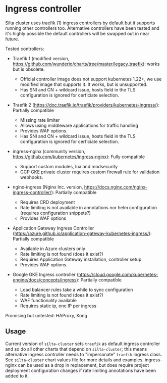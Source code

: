 # Ingress controller

Silta cluster uses traefik (1) ingress controllers by default but it supports running other controllers too. Alternative controllers have been tested and it's highly possible the default controllers will be swapped out in near future. 

Tested controllers:
 
  - Traefik 1 (modified version, https://github.com/wunderio/charts/tree/master/legacy_traefik): works but is obsolete.
    - Official controller image does not support kubernetes 1.22+, we use modified image that supports it. It works, but is unsupported.
    - Has SNI and CN + wildcard issue, hosts field in the TLS configuration is ignored for cerficiate selection.
 
  - Traefik 2 (https://doc.traefik.io/traefik/providers/kubernetes-ingress/): Partially compatible
    - Missing rate limiter
    - Allows using middleware applications for traffic handling
    - Provides WAF options.
    - Has SNI and CN + wildcard issue, hosts field in the TLS configuration is ignored for cerficiate selection.
 
   - ingress-nginx (community version, https://github.com/kubernetes/ingress-nginx): Fully compatible
     - Support custom modules, lua and modsecurity
     - GCP GKE private cluster requires custom firewall rule for validation webhooks.
 
  - nginx-ingress (Nginx Inc. version, https://docs.nginx.com/nginx-ingress-controller/): Partially compatible
    - Requires CRD deployment
    - Rate limiting is not available in annotations nor helm configuration (requires configuration snippets?)
    - Provides WAF options

  - Application Gateway Ingress Controller (https://azure.github.io/application-gateway-kubernetes-ingress/): Partially compatible
    - Available in Azure clusters only
    - Rate limiting is not found (does it exist?)
    - Requires Application Gateway installation, controller setup
    - Provides WAF options.

  - Google GKE Ingress controller (https://cloud.google.com/kubernetes-engine/docs/concepts/ingress): Partially compatible
    - Load balancer rules take a while to sync configuration
    - Rate limiting is not found (does it exist?)
    - WAF functionality available
    - Requires static ip, one IP per ingress

Promising but untested: HAProxy, Kong

## Usage

Current version of `silta-cluster` sets `traefik` as default ingress controller and so do all other charts that depend on `silta-cluster`; this means alternative ingress controller needs to "impersonate" `traefik` ingress class. See `silta-cluster` chart values file for more details and examples. ingress-nginx can be used as a drop in replacement, but does require project deployment configuration changes if rate limiting annotations have been added to it.
